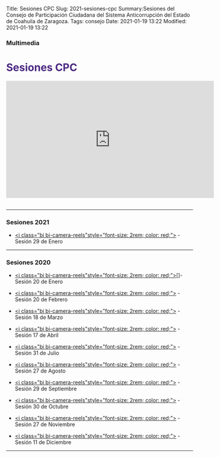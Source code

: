 Title: Sesiones CPC
Slug: 2021-sesiones-cpc
Summary:Sesiones del Consejo de Participación Ciudadana del Sistema Anticorrupción del Estado de Coahuila de Zaragoza.
Tags: consejo
Date: 2021-01-19 13:22
Modified: 2021-01-19 13:22

<link rel="stylesheet" href="https://cdn.jsdelivr.net/npm/bootstrap-icons@1.3.0/font/bootstrap-icons.css">

### Multimedia

  <div id="que-es" class="contenedor-horizontal que-es-el-sea clearfix">
        <div class="que-es">
            <h1 style="color: #4c2882">Sesiones CPC</h1>
            <p></p>
            <div class="embed-responsive embed-responsive-16by9">
                <iframe width="560" height="315" src="https://www.youtube.com/embed/videoseries?list=PLDdlhleuW9zck5BEwLLfTx4YIoD1SaWkN" frameborder="0" allow="accelerometer; autoplay; encrypted-media; gyroscope; picture-in-picture" allowfullscreen></iframe>
            </div>
        </div>
    </div><br>

_________________________

### Sesiones 2021


* [<i class="bi bi-camera-reels"style="font-size: 2rem; color: red;"></i>](https://youtu.be/NQtOQaIAe5I) [<i class="bi bi-file-text " style="font-size: 2rem; color: gray;"></i>](orden-enero.pdf) - Sesión 29 de Enero

_________________________

### Sesiones 2020


* [<i class="bi bi-camera-reels"style="font-size: 2rem; color: red;"></i>](https://fb.watch/39m084Dv9c/)[<i class="bi bi-file-text " style="font-size: 2rem; color: gray;"></i>]- Sesión 20 de Enero


* [<i class="bi bi-camera-reels"style="font-size: 2rem; color: red;"></i>](https://fb.watch/39mcBC97ex/) <i class="bi bi-file-text " style="font-size: 2rem; color: gray;"></i> - Sesión 20 de Febrero

* [<i class="bi bi-camera-reels"style="font-size: 2rem; color: red;"></i>](https://fb.watch/39mfVfAUVy/) <i class="bi bi-file-text " style="font-size: 2rem; color: gray;"></i> - Sesión 18 de Marzo

* [<i class="bi bi-camera-reels"style="font-size: 2rem; color: red;"></i>](https://fb.watch/39mhXYRnNL/) <i class="bi bi-file-text " style="font-size: 2rem; color: gray;"></i> - Sesión 17 de Abril

* [<i class="bi bi-camera-reels"style="font-size: 2rem; color: red;"></i>](https://fb.watch/39mlYI4Lp-/) <i class="bi bi-file-text " style="font-size: 2rem; color: gray;"></i> - Sesión 31 de Julio

* [<i class="bi bi-camera-reels"style="font-size: 2rem; color: red;"></i>](https://fb.watch/35MXlWCNx1/) <i class="bi bi-file-text " style="font-size: 2rem; color: gray;"></i> - Sesión 27 de Agosto

* [<i class="bi bi-camera-reels"style="font-size: 2rem; color: red;"></i>](https://fb.watch/35N5t1j0gs/) <i class="bi bi-file-text " style="font-size: 2rem; color: gray;"></i> - Sesión 29 de Septiembre

* [<i class="bi bi-camera-reels"style="font-size: 2rem; color: red;"></i>](https://zoom.us/rec/share/48d6d5BsmsTlSd0JmGwShUg2xQQ1gv6VDcamBS2cbYkR-msqRjd4T7e_c7mVEBxV.okQrDUziFFiQPwnY) <i class="bi bi-file-text " style="font-size: 2rem; color: gray;"></i> - Sesión 30 de Octubre

* [<i class="bi bi-camera-reels"style="font-size: 2rem; color: red;"></i>](https://zoom.us/rec/share/19AsWffiVU-Gy_r531XditzpA9oDlFTzxaajrm6cpOhRAYpBQosXtMRbDZjfd6Xu.Q11gqDmrgrn5YNm2) <i class="bi bi-file-text " style="font-size: 2rem; color: gray;"></i> - Sesión 27 de Noviembre

* [<i class="bi bi-camera-reels"style="font-size: 2rem; color: red;"></i>](https://zoom.us/rec/share/XGM1PSmI5U6-Yakh7UUDRja9MtACBiydaKpTSPliMxoB-UU7G9-W82ZcKnFT8Bn7.tpJmBn7iekGckF8Z) <i class="bi bi-file-text " style="font-size: 2rem; color: gray;"></i> - Sesión 11 de Diciembre
_________________________
